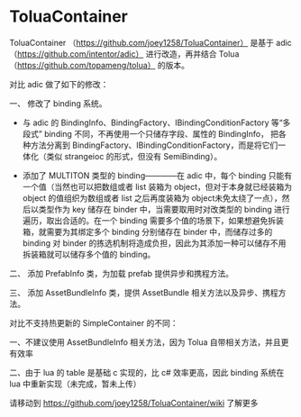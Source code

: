 # ToluaContainer 

ToluaContainer （https://github.com/joey1258/ToluaContainer） 是基于 adic （https://github.com/intentor/adic） 进行改造，再并结合 Tolua （https://github.com/topameng/tolua） 的版本。

对比 adic 做了如下的修改：

一、 修改了 binding 系统。

* 与 adic 的 BindingInfo、BindingFactory、IBindingConditionFactory 等“多段式” binding 不同，不再使用一个只储存字段、属性的 BindingInfo， 把各种方法分离到 BindingFactory、IBindingConditionFactory，而是将它们一体化（类似 strangeioc 的形式，但没有 SemiBinding）。

* 添加了 MULTITON 类型的 binding————在 adic 中，每个 binding 只能有一个值（当然也可以把数组或者 list 装箱为 object，但对于本身就已经装箱为 object 的值组织为数组或者 list 之后再度装箱为 object未免太绕了一点），然后以类型作为 key 储存在 binder 中，当需要取用时对改类型的 binding 进行遍历，取出合适的。在一个 binding 需要多个值的场景下，如果想避免拆装箱，就需要为其绑定多个 binding 分别储存在 binder 中，而储存过多的 binding 对 binder 的拣选机制将造成负担，因此为其添加一种可以储存不用拆装箱就可以储存多个值的 binding。

二、 添加 PrefabInfo 类，为加载 prefab 提供异步和携程方法。

三、 添加 AssetBundleInfo 类，提供 AssetBundle 相关方法以及异步、携程方法。

对比不支持热更新的 SimpleContainer 的不同：

一、不建议使用 AssetBundleInfo 相关方法，因为 Tolua 自带相关方法，并且更有效率

二、由于 lua 的 table 是基础 c 实现的，比 c# 效率更高，因此 binding 系统在 lua 中重新实现（未完成，暂未上传）

请移动到 https://github.com/joey1258/ToluaContainer/wiki 了解更多

